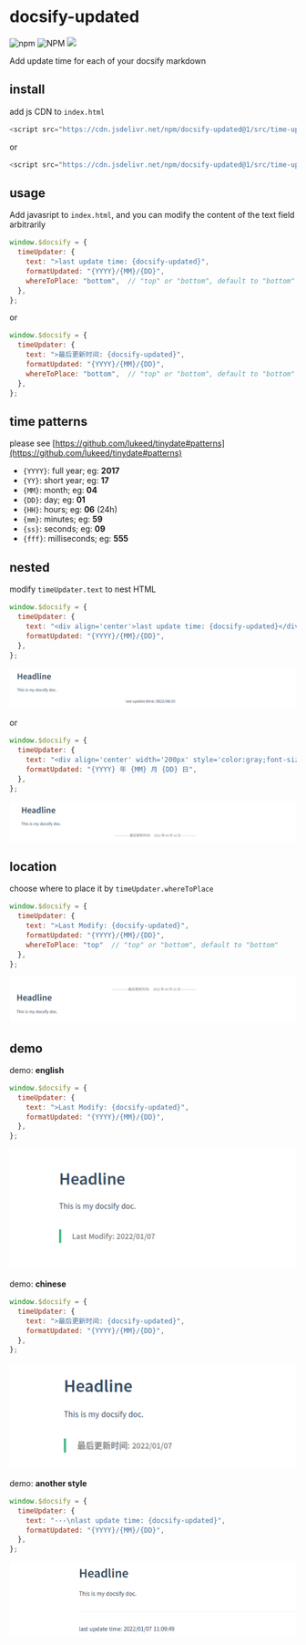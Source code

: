 # docsify-updated

![npm](https://img.shields.io/npm/v/docsify-updated) ![NPM](https://img.shields.io/npm/l/docsify-updated) [![](https://data.jsdelivr.com/v1/package/npm/docsify-updated/badge)](https://www.jsdelivr.com/package/npm/docsify-updated)

Add update time for each of your docsify markdown

## install

add js CDN to `index.html`

```javascript
<script src="https://cdn.jsdelivr.net/npm/docsify-updated@1/src/time-updater.min.js"></script>
```

or

```javascript
<script src="https://cdn.jsdelivr.net/npm/docsify-updated@1/src/time-updater.js"></script>
```

## usage

Add javasript to `index.html`, and you can modify the content of the text field arbitrarily

```javascript
window.$docsify = {
  timeUpdater: {
    text: ">last update time: {docsify-updated}",
    formatUpdated: "{YYYY}/{MM}/{DD}",
    whereToPlace: "bottom",  // "top" or "bottom", default to "bottom"
  },
};
```

or

```javascript
window.$docsify = {
  timeUpdater: {
    text: ">最后更新时间: {docsify-updated}",
    formatUpdated: "{YYYY}/{MM}/{DD}",
    whereToPlace: "bottom",  // "top" or "bottom", default to "bottom"
  },
};
```

## time patterns

please see [https://github.com/lukeed/tinydate#patterns](https://github.com/lukeed/tinydate#patterns)

- `{YYYY}`: full year; eg: **2017**
- `{YY}`: short year; eg: **17**
- `{MM}`: month; eg: **04**
- `{DD}`: day; eg: **01**
- `{HH}`: hours; eg: **06** (24h)
- `{mm}`: minutes; eg: **59**
- `{ss}`: seconds; eg: **09**
- `{fff}`: milliseconds; eg: **555**

## nested

modify `timeUpdater.text` to nest HTML

```javascript
window.$docsify = {
  timeUpdater: {
    text: "<div align='center'>last update time: {docsify-updated}</div>",
    formatUpdated: "{YYYY}/{MM}/{DD}",
  },
};
```

![demo1](./images/demo4.png)

or

```javascript
window.$docsify = {
  timeUpdater: {
    text: "<div align='center' width='200px' style='color:gray;font-size:10px'>-------------- 最后更新时间:&emsp;{docsify-updated} --------------</div>",
    formatUpdated: "{YYYY} 年 {MM} 月 {DD} 日",
  },
};
```

![demo1](./images/demo5.png)

## location

choose where to place it by `timeUpdater.whereToPlace`

```javascript
window.$docsify = {
  timeUpdater: {
    text: ">Last Modify: {docsify-updated}",
    formatUpdated: "{YYYY}/{MM}/{DD}",
    whereToPlace: "top"  // "top" or "bottom", default to "bottom"
  },
};
```

![demo1](./images/demo6.png)

## demo

demo: **english**

```javascript
window.$docsify = {
  timeUpdater: {
    text: ">Last Modify: {docsify-updated}",
    formatUpdated: "{YYYY}/{MM}/{DD}",
  },
};
```

![demo1](./images/demo1.png)

demo: **chinese**

```javascript
window.$docsify = {
  timeUpdater: {
    text: ">最后更新时间: {docsify-updated}",
    formatUpdated: "{YYYY}/{MM}/{DD}",
  },
};
```

![demo2](./images/demo2.png)

demo: **another style**

```javascript
window.$docsify = {
  timeUpdater: {
    text: "---\nlast update time: {docsify-updated}",
    formatUpdated: "{YYYY}/{MM}/{DD}",
  },
};
```

![demo3](./images/demo3.png)
